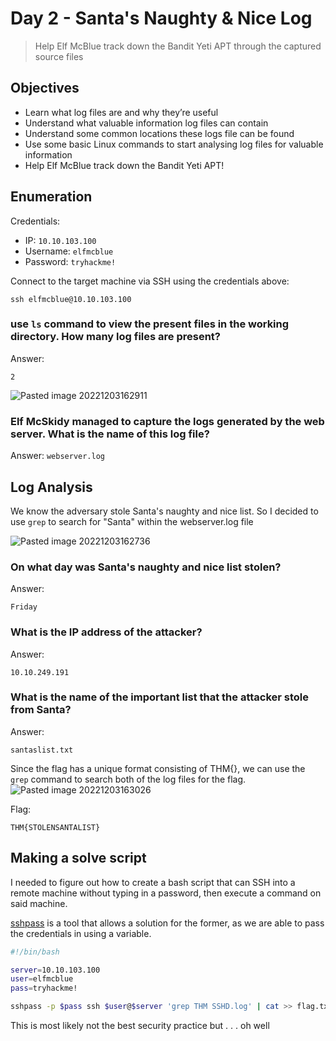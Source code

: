 # Day 2 - Santa's Naughty & Nice Log

> Help Elf McBlue track down the Bandit Yeti APT through the captured source files
## Objectives
- Learn what log files are and why they’re useful
- Understand what valuable information log files can contain
- Understand some common locations these logs file can be found
- Use some basic Linux commands to start analysing log files for valuable information
- Help Elf McBlue track down the Bandit Yeti APT!
## Enumeration
Credentials: 
- IP: ```10.10.103.100```
- Username: ```elfmcblue```
- Password: ```tryhackme!```

Connect to the target machine via SSH using the credentials above:

```ssh elfmcblue@10.10.103.100```

### use ``ls`` command to view the present files in the working directory. How many log files are present?
Answer:

```2```

![Pasted image 20221203162911](https://user-images.githubusercontent.com/65686765/205475457-90d67077-86d9-481f-b78c-3193baed44d9.png)

### Elf McSkidy managed to capture the logs generated by the web server. What is the name of this log file?
Answer:
 ```webserver.log``` 

## Log Analysis
We know the adversary stole Santa's naughty and nice list. So I decided to use ```grep``` to search for "Santa" within the webserver.log file

![Pasted image 20221203162736](https://user-images.githubusercontent.com/65686765/205475510-15cf6302-1740-4fb0-bab5-bd5193c0e993.png)
### On what day was Santa's naughty and nice list stolen?
Answer:

```Friday```

### What is the IP address of the attacker?
Answer:

```10.10.249.191```

### What is the name of the important list that the attacker stole from Santa?
Answer:

```santaslist.txt```

Since the flag has a unique format consisting of THM{}, we can use the ```grep``` command to search both of the log files for the flag.
![Pasted image 20221203163026](https://user-images.githubusercontent.com/65686765/205475545-5321c479-5139-4602-85a5-f710986b0a7b.png)

Flag: 

```THM{STOLENSANTALIST}```

## Making a solve script
I needed to figure out how to create a bash script that can SSH into a remote machine without typing in a password, then execute a command on said machine. 

[sshpass](https://linux.die.net/man/1/sshpass) is a tool that allows a solution for the former, as we are able to pass the credentials in using a variable. 
```bash
#!/bin/bash

server=10.10.103.100
user=elfmcblue
pass=tryhackme!

sshpass -p $pass ssh $user@$server 'grep THM SSHD.log' | cat >> flag.txt
```
This is most likely not the best security practice but . . . oh well